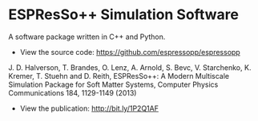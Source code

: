 # ESPResSo++ Simulation Software
A software package written in C++ and Python.
* View the source code: https://github.com/espressopp/espressopp

J. D. Halverson, T. Brandes, O. Lenz, A. Arnold, S. Bevc, V. Starchenko, K. Kremer, T. Stuehn and D. Reith, ESPResSo++: A Modern Multiscale Simulation Package for Soft Matter Systems, Computer Physics Communications 184, 1129-1149 (2013)
* View the publication: http://bit.ly/1P2Q1AF
